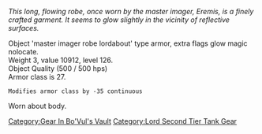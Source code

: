 *This long, flowing robe, once worn by the master imager, Eremis, is a
finely crafted garment. It seems to glow slightly in the vicinity of
reflective surfaces.*

Object 'master imager robe lordabout' type armor, extra flags glow magic
nolocate.  
Weight 3, value 10912, level 126.  
Object Quality (500 / 500 hps)  
Armor class is 27.

`Modifies armor class by -35 continuous`

Worn about body.

[Category:Gear In Bo'Vul's
Vault](Category:Gear_In_Bo'Vul's_Vault "wikilink") [Category:Lord Second
Tier Tank Gear](Category:Lord_Second_Tier_Tank_Gear "wikilink")
